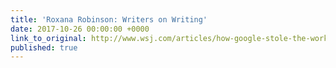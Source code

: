 ```yaml
---
title: 'Roxana Robinson: Writers on Writing'
date: 2017-10-26 00:00:00 +0000
link_to_original: http://www.wsj.com/articles/how-google-stole-the-work-of-millions-of-authors-1454880410
published: true
---
```

